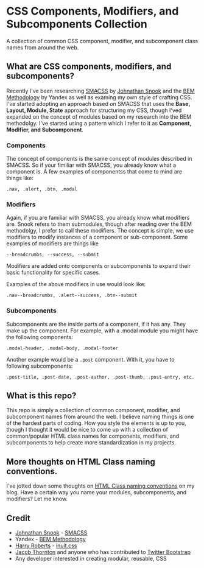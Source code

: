 CSS Components, Modifiers, and Subcomponents Collection
=======================================================

A collection of common CSS component, modifier, and subcomponent class names from around the web.

## What are CSS components, modifiers, and subcomponents?

Recently I've been researching [SMACSS](http://smacss.com) by [Johnathan Snook](https://twitter.com/snookca)  and the [BEM Methodology](http://bem.info/) by Yandex as well as examing my own 
style of crafting CSS. I've started adopting an approach based on SMACSS that uses the **Base, Layout, Module, State** 
approach for structuring my CSS, though I'ved expanded on the concept of modules based on my research
into the BEM methodolgy. I've started using a pattern which I refer to it as **Component, Modifier, and Subcomponent**.

### Components

The concept of components is the same concept of modules described in SMACSS. So if your fimiliar with SMACSS, you already know what a component is.
A few examples of componentss that come to mind are things like:

`.nav, .alert, .btn, .modal`


### Modifiers

Again, if you are familiar with SMACSS, you already know what modifiers are. Snook refers to them submodules, though after reading over the BEM methodolgy, I prefer to call these modifiers.
The concept is simple, we use modifiers to modify instances of a component or sub-component. Some examples of modifiers are things like

`--breadcrumbs, --success, --submit`

Modifiers are added onto components or subcomponents to expand their basic functionality for specific cases.

Examples of the above modifiers in use would look like:

`.nav--breadcrumbs, .alert--success, .btn--submit`

### Subcomponents

Subcomponents are the inside parts of a component, if it has any. They make up the component. For example, with a .modal module you might have the following components:

`.modal-header, .modal-body, .modal-footer`

Another example would be a `.post` component. With it, you have to following subcomponents:

`.post-title, .post-date, .post-author, .post-thumb, .post-entry, etc.`

## What is this repo?
This repo is simply a collection of common component, modifier, and subcomponent names from around the web. I believe naming things is one of the hardest parts of coding. How you style the elements is up to you, though I thought it would be nice to come up with a collection of common/popular HTML class names for components, modifiers, and subcomponents to help create more standardization in my projects.

## More thoughts on HTML Class naming conventions.
I've jotted down some thoughts on [HTML Class naming conventions](http://www.brettjankord.com/2013/03/06/more-thoughts-on-html-class-naming-conventions/) on my blog. Have a certain way you name your modules, subcomponents, and modifiers? Let me know.

## Credit

- [Johnathan Snook](https://twitter.com/snookca) - [SMACSS](http://smacss.com)
- Yandex - [BEM Methodology](http://bem.info/)
- [Harry Roberts](https://twitter.com/csswizardry) - [inuit.css](http://inuitcss.com/)
- [Jacob Thornton](https://twitter.com/fat) and anyone who has contributed to [Twitter Bootstrap](http://twitter.github.com/bootstrap/)
- Any developer interested in creating modular, reusable, CSS

